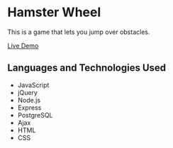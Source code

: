 <h1>Hamster Wheel</h1>
This is a game that lets you jump over obstacles.

<a href="www.wheelgame.debramaelee.com">Live Demo</a>

<h2>Languages and Technologies Used</h2>
<ul>
<li>JavaScript</li>
<li>jQuery</li>
<li>Node.js</li>
<li>Express</li>
<li>PostgreSQL</li>
<li>Ajax</li>
<li>HTML</li>
<li>CSS</li>
</ul>

